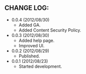 CHANGE LOG:
-----------
- 0.0.4 (2012/08/30)
  - Added GA.
  - Added Content Security Policy.
- 0.0.3 (2012/08/30)
  - Added help page.
  - Improved UI.
- 0.0.2 (2012/08/29)
  - Published.
- 0.0.1 (2012/08/23)
  - Started development.

